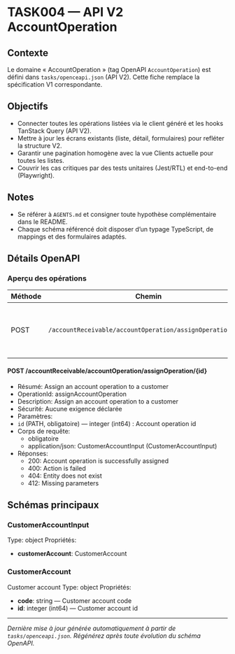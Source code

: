 # TASK004 — API V2 AccountOperation

## Contexte
Le domaine « AccountOperation » (tag OpenAPI `AccountOperation`) est défini dans `tasks/openceapi.json` (API V2). Cette fiche remplace la spécification V1 correspondante.

## Objectifs
- Connecter toutes les opérations listées via le client généré et les hooks TanStack Query (API V2).
- Mettre à jour les écrans existants (liste, détail, formulaires) pour refléter la structure V2.
- Garantir une pagination homogène avec la vue Clients actuelle pour toutes les listes.
- Couvrir les cas critiques par des tests unitaires (Jest/RTL) et end-to-end (Playwright).

## Notes
- Se référer à `AGENTS.md` et consigner toute hypothèse complémentaire dans le README.
- Chaque schéma référencé doit disposer d’un typage TypeScript, de mappings et des formulaires adaptés.

## Détails OpenAPI

### Aperçu des opérations

| Méthode | Chemin | Résumé | OperationId |
| --- | --- | --- | --- |
| POST | `/accountReceivable/accountOperation/assignOperation/{id}` | Assign an account operation to a customer | assignAccountOperation |

#### POST /accountReceivable/accountOperation/assignOperation/{id}

- Résumé: Assign an account operation to a customer
- OperationId: assignAccountOperation
- Description: Assign an account operation to a customer
- Sécurité: Aucune exigence déclarée
- Paramètres:
- `id` (PATH, obligatoire) — integer (int64) : Account operation id
- Corps de requête:
  - obligatoire
  - application/json: CustomerAccountInput (CustomerAccountInput)
- Réponses:
  - 200: Account operation is successfully assigned
  - 400: Action is failed
  - 404: Entity does not exist
  - 412: Missing parameters

## Schémas principaux

### CustomerAccountInput
Type: object
Propriétés:
- **customerAccount**: CustomerAccount

### CustomerAccount
Customer account
Type: object
Propriétés:
- **code**: string — Customer account code
- **id**: integer (int64) — Customer account id

---

_Dernière mise à jour générée automatiquement à partir de `tasks/openceapi.json`. Régénérez après toute évolution du schéma OpenAPI._
